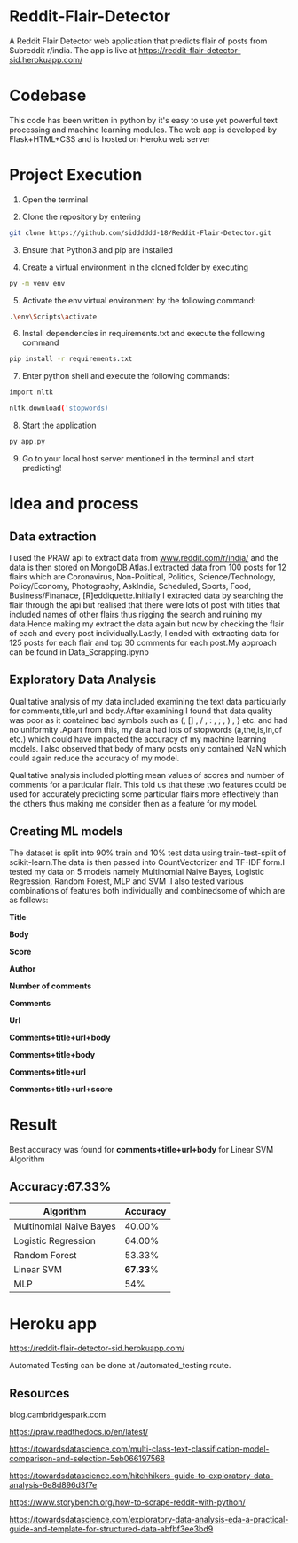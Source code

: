 # Reddit-Flair-Detector
A Reddit Flair Detector web application that predicts flair of posts from Subreddit r/india. The app is live at https://reddit-flair-detector-sid.herokuapp.com/

# Codebase

This code has been written in python by it's easy to use yet powerful text processing and machine learning modules.
The web app is developed by Flask+HTML+CSS and is hosted on Heroku web server

# Project Execution

1) Open the terminal

2) Clone the repository by entering 
```bash
git clone https://github.com/sidddddd-18/Reddit-Flair-Detector.git
```

3) Ensure that Python3 and pip are installed

4) Create a virtual environment in the cloned folder by executing

```bash
py -m venv env
```

5) Activate the env virtual environment by the following command:

```bash
.\env\Scripts\activate
```

6) Install dependencies in requirements.txt and execute the following command

```bash
pip install -r requirements.txt
```

7) Enter python shell and execute the following commands:

```bash
import nltk
```

```bash
nltk.download('stopwords)
```

8) Start the application

```bash
py app.py
```

9) Go to your local host server mentioned in the terminal and start predicting!

# Idea and process

## Data extraction
I used the PRAW api to extract data from www.reddit.com/r/india/  and the data is then stored on MongoDB Atlas.I extracted data from 100 posts for 12 flairs which are Coronavirus, Non-Political, Politics, Science/Technology, Policy/Economy, Photography, AskIndia, Scheduled, Sports, Food, Business/Finanace, [R]eddiquette.Initially I extracted data by searching the flair through the api but realised that there were lots of post with titles that included names of other flairs thus rigging the search and ruining my data.Hence making my extract the data again but now by checking the flair of each and every post individually.Lastly, I ended with extracting data for 125 posts for each flair and top 30 comments for each post.My approach can be found in Data_Scrapping.ipynb

## Exploratory Data Analysis

Qualitative analysis of my data included examining the text data particularly for comments,title,url and body.After examining I found that data quality was poor as it contained bad symbols such as (, [] , / , : , ; , ) , } etc. and had no uniformity .Apart from this, my data had lots of stopwords (a,the,is,in,of etc.) which could have impacted the accuracy of my machine learning models. I also observed that body of many posts only contained NaN which could again reduce the accuracy of my model.

Qualitative analysis included plotting mean values of scores and number of comments for a particular flair. This told us that these two features could be used for accurately predicting some particular flairs more effectively than the others thus making me consider then as a feature for my model.

## Creating ML models

The dataset is split into 90% train and 10% test data using train-test-split of scikit-learn.The data is then passed into CountVectorizer and TF-IDF form.I tested my data on 5 models namely Multinomial Naive Bayes, Logistic Regression, Random Forest, MLP and SVM .I also tested various combinations of features both individually and combinedsome of which are as follows:

**Title**

**Body**

**Score**

**Author**

**Number of comments**

**Comments**

**Url**

**Comments+title+url+body**

**Comments+title+body**

**Comments+title+url**

**Comments+title+url+score**

# Result

Best accuracy was found for **comments+title+url+body** for Linear SVM Algorithm

## Accuracy:**67.33%**

**Algorithm** | **Accuracy**
------------ | -------------
Multinomial Naive Bayes | 40.00%
Logistic Regression | 64.00%
Random Forest | 53.33%
Linear SVM | **67.33**%
MLP | 54%

# Heroku app
https://reddit-flair-detector-sid.herokuapp.com/

Automated Testing can be done at /automated_testing route.

## Resources

blog.cambridgespark.com

https://praw.readthedocs.io/en/latest/

https://towardsdatascience.com/multi-class-text-classification-model-comparison-and-selection-5eb066197568

https://towardsdatascience.com/hitchhikers-guide-to-exploratory-data-analysis-6e8d896d3f7e

https://www.storybench.org/how-to-scrape-reddit-with-python/

https://towardsdatascience.com/exploratory-data-analysis-eda-a-practical-guide-and-template-for-structured-data-abfbf3ee3bd9
